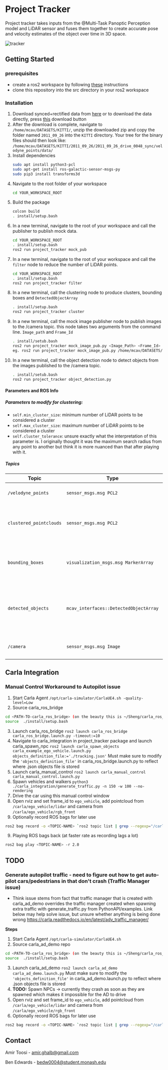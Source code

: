 # Project Tracker

Project tracker takes inputs from the @Multi-Task Panoptic Perception model and LiDAR sensor and fuses them together to create accurate pose and velocity estimates of the object over time in 3D space.

![tracker](https://user-images.githubusercontent.com/69286161/151936865-c160a7b6-f4cc-4b03-b0d2-b586d1aff493.gif)



## Getting Started

### prerequisites
* create a ros2 workspace by following [these](https://docs.ros.org/en/foxy/Tutorials/Workspace/Creating-A-Workspace.html) instructions
* clone this repository into the src directory in your ros2 workspace

### Installation

1. Download synced+rectified data from [here](http://www.cvlibs.net/datasets/kitti/raw_data.php) or to download the data directly, press [this](https://s3.eu-central-1.amazonaws.com/avg-kitti/raw_data/2011_09_26_drive_0048/2011_09_26_drive_0048_sync.zip) download button
2. After the download is complete, navigate to ```/home/mcav/DATASETS/KITTI/```, unzip the downloaded zip and copy the folder named `2011_09_26` into the `KITTI` directory. Your tree for the binary files should then look like: `/home/mcav/DATASETS/KITTI/2011_09_26/2011_09_26_drive_0048_sync/velodyne_points/data/`
3. Install dependencies
    ```sh
    sudo apt install python3-pcl
    sudo apt-get install ros-galactic-sensor-msgs-py
    sudo pip3 install transforms3d
    ```
3. Navigate to the root folder of your workspace
    ```sh
    cd YOUR_WORKSPACE_ROOT
    ```
4. Build the package
	```sh
    colcon build
    . install/setup.bash
    ```
5. In a new terminal, navigate to the root of your workspace and call the publisher to publish mock data.
	```sh
    cd YOUR_WORKSPACE_ROOT
    . install/setup.bash
    ros2 run project_tracker mock_pub
    ```
6.  In a new terminal, navigate to the root of your workspace and call the `filter` node to reduce the number of LiDAR points.
	```sh
    cd YOUR_WORKSPACE_ROOT
    . install/setup.bash
    ros2 run project_tracker filter
    ```
7.  In a new terminal, call the clustering node to produce clusters, bounding boxes and `DetectedObjectArray`
    ```sh
    . install/setup.bash
    ros2 run project_tracker cluster
    ```
8.  In a new terminal, call the mock image publisher node to publish images to the /camera topic. this node takes two arguments from the command line. `Image_path` and `Frame_Id`
    ```sh
    . install/setub.bash
    ros2 run project_tracker mock_image_pub.py <Image_Path> <Frame_Id>
    eg. ros2 run project_tracker mock_image_pub.py /home/mcav/DATASETS/streetViewImages/ velodyne 
    ```
9. In a new terminal, call the object detection node to detect objects from the images published to the /camera topic.
    ```sh
    . install/setub.bash
    ros2 run project_tracker object_detection.py
    ```

#### Parameters and ROS Info

##### Parameters to modify for clustering: 
* `self.min_cluster_size`: minimum number of LiDAR points to be considered a cluster
* `self.max_cluster_size`: maximum number of LiDAR points to be considered a cluster
* `self.cluster_tolerance`: unsure exactly what the interpretation of this parameter is. I originally thought it was the maximum search radius from any point to another but think it is more nuanced than that after playing with it.

##### Topics
|Topic|Type|Objective|Nodes interacting|
------|----|---------|-----------------|
|`/velodyne_points`|`sensor_msgs.msg PCL2`|Publish mock LiDAR data|`project_tracker::mock_pub` publishes, `project_tracker::filter` subscribes|
|`clustered_pointclouds`|`sensor_msgs.msg PCL2`|View clustered pointclouds in PCL2 format for visualisation|`project_tracker::cluster` publishes|
|`bounding_boxes`|`visualization_msgs.msg MarkerArray`|View bounding boxes over identified clusters for visualisation|`project_tracker::cluster` publishes|
|`detected_objects`|`mcav_interfaces::DetectedObjectArray`|Emit detected objects for use in other MCAV nodes e.g. path planning|`project_tracker::cluster` publishes|
|`/camera`|`sensor_msgs.msg Image`|publish mock Images|`project_tracker::mock_image_pub` publishes, `project_tracker::object_detection` subscribes|

## Carla Integration

### Manual Control Workaround to Autopilot issue

1. Start Carla Agent `/opt/carla-simulator/CarlaUE4.sh -quality-level=Low`
2. Source carla_ros_bridge
```bash
cd <PATH-TO-carla_ros_bridge> (on the beauty this is ~/Sheng/carla_ros_bridge, the beast it is ~/liam_ws/carla_ros_bridge, I think)
source  ./install/setup.bash
```
3. Launch carla_ros_bridge `ros2 launch carla_ros_bridge carla_ros_bridge.launch.py -timeout:=10`
4. Navigate to carla_integration in project_tracker package and launch carla_spawn_npc `ros2 launch carla_spawn_objects carla_example_ego_vehicle.launch.py objects_definition_file:='./tracking.json'`
    Must make sure to modify the `'objects_definition_file'` in carla_ros_bridge.launch.py to reflect where .json objects file is stored
5. Launch carla_manual_control `ros2 launch carla_manual_control carla_manual_control.launch.py`
6. Spawn vehicles and walkers `python3 ./carla_integration/generate_traffic.py -n 150 -w 100 --no-rendering`
7. Drive the car using this manual control window
8. Open rviz and set frame_id to `ego_vehicle`, add pointcloud from `/carla/ego_vehicle/lidar` and camera from `/carla/ego_vehicle/rgb_front`
9. Optionally record ROS bags for later use
```bash
ros2 bag record -o <TOPIC-NAME> `ros2 topic list | grep --regexp="/carla/*"` /tf
```
9. Playing ROS bags back (at faster rate as recording lags a lot)
```bash
ros2 bag play <TOPIC-NAME> -r 2.0
```


## TODO

### Generate autopilot traffic - need to figure out how to get auto-pilot cars/pedestrians in that don't crash (Traffic Manager issue)

* Think issue stems from fact that traffic manager that is created with carla_ad_demo overrides the traffic manager created when spawning extra traffic with generate_traffic.py from PythonAPI/examples. Link below may help solve issue, but unsure whether anything is being done wrong
https://carla.readthedocs.io/en/latest/adv_traffic_manager/

**Steps**

1. Start Carla Agent `/opt/carla-simulator/CarlaUE4.sh`
2. Source carla_ad_demo repo
```bash
cd <PATH-TO-carla_ros_bridge> (on the beauty this is ~/Sheng/carla_ros_bridge, the beast it is ~/liam_ws/carla_ros_bridge, I think)
source  ./install/setup.bash
```
3. Launch carla_ad_demo `ros2 launch carla_ad_demo carla_ad_demo.launch.py`
    Must make sure to modify the `'objects_definition_file'` in carla_ad_demo.launch.py to reflect where .json objects file is stored
4. **TODO:** Spawn NPCs -> currently they crash as soon as they are spawned which makes it impossible for the AD to drive
5. Open rviz and set frame_id to `ego_vehicle`, add pointcloud from `/carla/ego_vehicle/lidar` and camera from `/carla/ego_vehicle/rgb_front`
6. Optionally record ROS bags for later use
```bash
ros2 bag record -o <TOPIC-NAME> `ros2 topic list | grep --regexp="/carla/*"` /tf
```



## Contact
Amir Toosi - amir.ghalb@gmail.com

Ben Edwards - bedw0004@student.monash.edu

